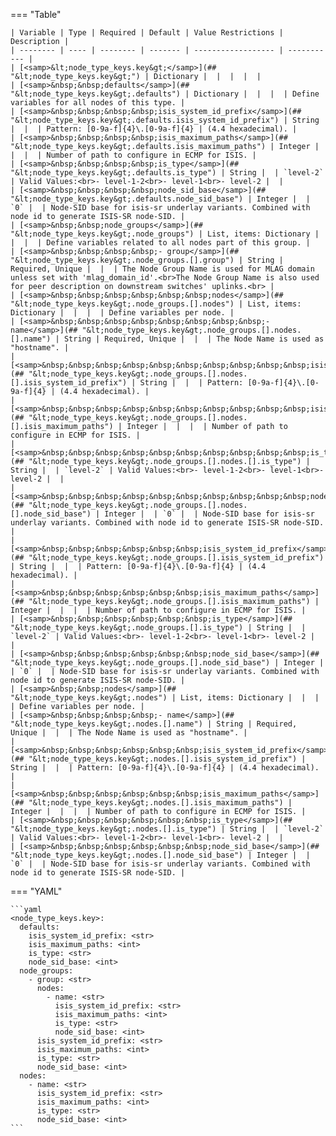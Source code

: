 === "Table"

    | Variable | Type | Required | Default | Value Restrictions | Description |
    | -------- | ---- | -------- | ------- | ------------------ | ----------- |
    | [<samp>&lt;node_type_keys.key&gt;</samp>](## "&lt;node_type_keys.key&gt;") | Dictionary |  |  |  |  |
    | [<samp>&nbsp;&nbsp;defaults</samp>](## "&lt;node_type_keys.key&gt;.defaults") | Dictionary |  |  |  | Define variables for all nodes of this type. |
    | [<samp>&nbsp;&nbsp;&nbsp;&nbsp;isis_system_id_prefix</samp>](## "&lt;node_type_keys.key&gt;.defaults.isis_system_id_prefix") | String |  |  | Pattern: [0-9a-f]{4}\.[0-9a-f]{4} | (4.4 hexadecimal). |
    | [<samp>&nbsp;&nbsp;&nbsp;&nbsp;isis_maximum_paths</samp>](## "&lt;node_type_keys.key&gt;.defaults.isis_maximum_paths") | Integer |  |  |  | Number of path to configure in ECMP for ISIS. |
    | [<samp>&nbsp;&nbsp;&nbsp;&nbsp;is_type</samp>](## "&lt;node_type_keys.key&gt;.defaults.is_type") | String |  | `level-2` | Valid Values:<br>- level-1-2<br>- level-1<br>- level-2 |  |
    | [<samp>&nbsp;&nbsp;&nbsp;&nbsp;node_sid_base</samp>](## "&lt;node_type_keys.key&gt;.defaults.node_sid_base") | Integer |  | `0` |  | Node-SID base for isis-sr underlay variants. Combined with node id to generate ISIS-SR node-SID. |
    | [<samp>&nbsp;&nbsp;node_groups</samp>](## "&lt;node_type_keys.key&gt;.node_groups") | List, items: Dictionary |  |  |  | Define variables related to all nodes part of this group. |
    | [<samp>&nbsp;&nbsp;&nbsp;&nbsp;- group</samp>](## "&lt;node_type_keys.key&gt;.node_groups.[].group") | String | Required, Unique |  |  | The Node Group Name is used for MLAG domain unless set with 'mlag_domain_id'.<br>The Node Group Name is also used for peer description on downstream switches' uplinks.<br> |
    | [<samp>&nbsp;&nbsp;&nbsp;&nbsp;&nbsp;&nbsp;nodes</samp>](## "&lt;node_type_keys.key&gt;.node_groups.[].nodes") | List, items: Dictionary |  |  |  | Define variables per node. |
    | [<samp>&nbsp;&nbsp;&nbsp;&nbsp;&nbsp;&nbsp;&nbsp;&nbsp;- name</samp>](## "&lt;node_type_keys.key&gt;.node_groups.[].nodes.[].name") | String | Required, Unique |  |  | The Node Name is used as "hostname". |
    | [<samp>&nbsp;&nbsp;&nbsp;&nbsp;&nbsp;&nbsp;&nbsp;&nbsp;&nbsp;&nbsp;isis_system_id_prefix</samp>](## "&lt;node_type_keys.key&gt;.node_groups.[].nodes.[].isis_system_id_prefix") | String |  |  | Pattern: [0-9a-f]{4}\.[0-9a-f]{4} | (4.4 hexadecimal). |
    | [<samp>&nbsp;&nbsp;&nbsp;&nbsp;&nbsp;&nbsp;&nbsp;&nbsp;&nbsp;&nbsp;isis_maximum_paths</samp>](## "&lt;node_type_keys.key&gt;.node_groups.[].nodes.[].isis_maximum_paths") | Integer |  |  |  | Number of path to configure in ECMP for ISIS. |
    | [<samp>&nbsp;&nbsp;&nbsp;&nbsp;&nbsp;&nbsp;&nbsp;&nbsp;&nbsp;&nbsp;is_type</samp>](## "&lt;node_type_keys.key&gt;.node_groups.[].nodes.[].is_type") | String |  | `level-2` | Valid Values:<br>- level-1-2<br>- level-1<br>- level-2 |  |
    | [<samp>&nbsp;&nbsp;&nbsp;&nbsp;&nbsp;&nbsp;&nbsp;&nbsp;&nbsp;&nbsp;node_sid_base</samp>](## "&lt;node_type_keys.key&gt;.node_groups.[].nodes.[].node_sid_base") | Integer |  | `0` |  | Node-SID base for isis-sr underlay variants. Combined with node id to generate ISIS-SR node-SID. |
    | [<samp>&nbsp;&nbsp;&nbsp;&nbsp;&nbsp;&nbsp;isis_system_id_prefix</samp>](## "&lt;node_type_keys.key&gt;.node_groups.[].isis_system_id_prefix") | String |  |  | Pattern: [0-9a-f]{4}\.[0-9a-f]{4} | (4.4 hexadecimal). |
    | [<samp>&nbsp;&nbsp;&nbsp;&nbsp;&nbsp;&nbsp;isis_maximum_paths</samp>](## "&lt;node_type_keys.key&gt;.node_groups.[].isis_maximum_paths") | Integer |  |  |  | Number of path to configure in ECMP for ISIS. |
    | [<samp>&nbsp;&nbsp;&nbsp;&nbsp;&nbsp;&nbsp;is_type</samp>](## "&lt;node_type_keys.key&gt;.node_groups.[].is_type") | String |  | `level-2` | Valid Values:<br>- level-1-2<br>- level-1<br>- level-2 |  |
    | [<samp>&nbsp;&nbsp;&nbsp;&nbsp;&nbsp;&nbsp;node_sid_base</samp>](## "&lt;node_type_keys.key&gt;.node_groups.[].node_sid_base") | Integer |  | `0` |  | Node-SID base for isis-sr underlay variants. Combined with node id to generate ISIS-SR node-SID. |
    | [<samp>&nbsp;&nbsp;nodes</samp>](## "&lt;node_type_keys.key&gt;.nodes") | List, items: Dictionary |  |  |  | Define variables per node. |
    | [<samp>&nbsp;&nbsp;&nbsp;&nbsp;- name</samp>](## "&lt;node_type_keys.key&gt;.nodes.[].name") | String | Required, Unique |  |  | The Node Name is used as "hostname". |
    | [<samp>&nbsp;&nbsp;&nbsp;&nbsp;&nbsp;&nbsp;isis_system_id_prefix</samp>](## "&lt;node_type_keys.key&gt;.nodes.[].isis_system_id_prefix") | String |  |  | Pattern: [0-9a-f]{4}\.[0-9a-f]{4} | (4.4 hexadecimal). |
    | [<samp>&nbsp;&nbsp;&nbsp;&nbsp;&nbsp;&nbsp;isis_maximum_paths</samp>](## "&lt;node_type_keys.key&gt;.nodes.[].isis_maximum_paths") | Integer |  |  |  | Number of path to configure in ECMP for ISIS. |
    | [<samp>&nbsp;&nbsp;&nbsp;&nbsp;&nbsp;&nbsp;is_type</samp>](## "&lt;node_type_keys.key&gt;.nodes.[].is_type") | String |  | `level-2` | Valid Values:<br>- level-1-2<br>- level-1<br>- level-2 |  |
    | [<samp>&nbsp;&nbsp;&nbsp;&nbsp;&nbsp;&nbsp;node_sid_base</samp>](## "&lt;node_type_keys.key&gt;.nodes.[].node_sid_base") | Integer |  | `0` |  | Node-SID base for isis-sr underlay variants. Combined with node id to generate ISIS-SR node-SID. |

=== "YAML"

    ```yaml
    <node_type_keys.key>:
      defaults:
        isis_system_id_prefix: <str>
        isis_maximum_paths: <int>
        is_type: <str>
        node_sid_base: <int>
      node_groups:
        - group: <str>
          nodes:
            - name: <str>
              isis_system_id_prefix: <str>
              isis_maximum_paths: <int>
              is_type: <str>
              node_sid_base: <int>
          isis_system_id_prefix: <str>
          isis_maximum_paths: <int>
          is_type: <str>
          node_sid_base: <int>
      nodes:
        - name: <str>
          isis_system_id_prefix: <str>
          isis_maximum_paths: <int>
          is_type: <str>
          node_sid_base: <int>
    ```
